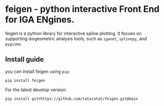 # feigen - python interactive Front End for IGA ENgines.
feigen is a python library for interactive spline plotting.
It focues on supporting isogeometric analysis tools, such as `iganet`, `splinepy`, and `pygismo`.

## Install guide
you can install feigen using `pip`:
```
pip install feigen
```
For the latest develop version:
```
pip install git+https://github.com/tataratat/feigen.git@main
```

